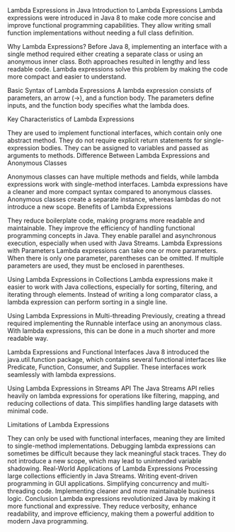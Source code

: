 Lambda Expressions in Java
Introduction to Lambda Expressions
Lambda expressions were introduced in Java 8 to make code more concise and improve functional programming capabilities. They allow writing small function implementations without needing a full class definition.

Why Lambda Expressions?
Before Java 8, implementing an interface with a single method required either creating a separate class or using an anonymous inner class. Both approaches resulted in lengthy and less readable code. Lambda expressions solve this problem by making the code more compact and easier to understand.

Basic Syntax of Lambda Expressions
A lambda expression consists of parameters, an arrow (->), and a function body. The parameters define inputs, and the function body specifies what the lambda does.

Key Characteristics of Lambda Expressions

They are used to implement functional interfaces, which contain only one abstract method.
They do not require explicit return statements for single-expression bodies.
They can be assigned to variables and passed as arguments to methods.
Difference Between Lambda Expressions and Anonymous Classes

Anonymous classes can have multiple methods and fields, while lambda expressions work with single-method interfaces.
Lambda expressions have a cleaner and more compact syntax compared to anonymous classes.
Anonymous classes create a separate instance, whereas lambdas do not introduce a new scope.
Benefits of Lambda Expressions

They reduce boilerplate code, making programs more readable and maintainable.
They improve the efficiency of handling functional programming concepts in Java.
They enable parallel and asynchronous execution, especially when used with Java Streams.
Lambda Expressions with Parameters
Lambda expressions can take one or more parameters. When there is only one parameter, parentheses can be omitted. If multiple parameters are used, they must be enclosed in parentheses.

Using Lambda Expressions in Collections
Lambda expressions make it easier to work with Java collections, especially for sorting, filtering, and iterating through elements. Instead of writing a long comparator class, a lambda expression can perform sorting in a single line.

Using Lambda Expressions in Multi-threading
Previously, creating a thread required implementing the Runnable interface using an anonymous class. With lambda expressions, this can be done in a much shorter and more readable way.

Lambda Expressions and Functional Interfaces
Java 8 introduced the java.util.function package, which contains several functional interfaces like Predicate, Function, Consumer, and Supplier. These interfaces work seamlessly with lambda expressions.

Using Lambda Expressions in Streams API
The Java Streams API relies heavily on lambda expressions for operations like filtering, mapping, and reducing collections of data. This simplifies handling large datasets with minimal code.

Limitations of Lambda Expressions

They can only be used with functional interfaces, meaning they are limited to single-method implementations.
Debugging lambda expressions can sometimes be difficult because they lack meaningful stack traces.
They do not introduce a new scope, which may lead to unintended variable shadowing.
Real-World Applications of Lambda Expressions
Processing large collections efficiently in Java Streams.
Writing event-driven programming in GUI applications.
Simplifying concurrency and multi-threading code.
Implementing cleaner and more maintainable business logic.
Conclusion
Lambda expressions revolutionized Java by making it more functional and expressive. They reduce verbosity, enhance readability, and improve efficiency, making them a powerful addition to modern Java programming.
